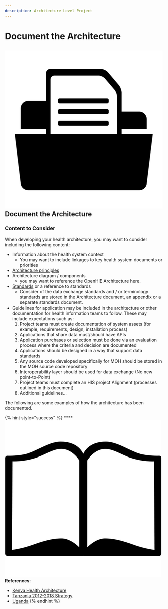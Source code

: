 ```yaml
---
description: Architecture Level Project
---
```


# Document the Architecture

## ![](../../.gitbook/assets/document-folder.svg) Document the Architecture

### Content to Consider 

When developing your health architecture, you may want to consider including the following content:  

* Information about the health system context 
  * You may want to include linkages to key health system documents or priorities
* [Architecture principles](establish-architecture-principles.md)
* Architecture diagram / components 
  * you may want to reference the OpenHIE Architecture here.  
* [Standards](establish-processes.md) or a reference to standards 
  * Consider of the data exchange standards and / or terminology standards are stored in the Architecture document, an appendix or a separate standards document.  
* Guidelines for application may be included in the architecture or other documentation for health information teams to follow.  These may include expectations such as:  
  1. Project teams must create documentation of system assets \(for example, requirements, design, installation process\)
  2. Applications that share data must/should have APIs
  3. Application purchases or selection must be done via an evaluation process where the criteria and decision are documented
  4. Applications should be designed in a way that support data standards 
  5. Any source code developed specifically for MOH should be stored in the MOH source code repository
  6.  Interoperability layer should be used for data exchange \(No new point-to-Point\)
  7. Project teams must complete an HIS project Alignment \(processes outlined in this document\) 
  8. Additional guidelines...

The following are some examples of how the architecture has been documented.  

{% hint style="success" %}
\*\*\*\*![](../../.gitbook/assets/book.png) **References:**

* [Kenya Health Architecture ](https://www.data4sdgs.org/sites/default/files/services_files/Kenya%20Health%20Information%20Systems%20Interoperability%20Framework.pdf)
* [Tanzania 2012-2018 Strategy](https://www.who.int/goe/policies/countries/tza_ehealth.pdf)
* [Uganda](https://health.go.ug/sites/default/files/National%20e_Health%20Strategy_0.pdf)
{% endhint %}



